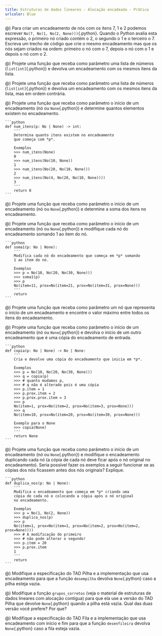 ```yaml
---
title: Estruturas de dados lineares - Alocação encadeada - Prática
urlcolor: Blue
---
```


<!-- Encadeamento -->

@) Para criar um encadeamento de nós com os itens 7, 1 e 2 podemos escrever `No(7, No(1, No(2, None)))`{.python}. Quando o Python avalia esta expressão, o primeiro nó criado contém o 2, o segundo o 1 e o terceiro o 7. Escreva um trecho de código que crie o mesmo encadeamento mas que os nós sejam criados na ordem: primeiro o nó com o 7, depois o nó com o 1 e depois o nó com o 2.

@) Projete uma função que receba como parâmetro uma lista de números (`list[int]`{.python}) e devolva um encadeamento com os mesmos itens da lista.

@) Projete uma função que receba como parâmetro uma lista de números (`list[int]`{.python}) e devolva um encadeamento com os mesmos itens da lista, mas em ordem contrária.

@) Projete uma função que receba como parâmetro o início de um encadeamento (nó ou `None`{.python}) e determine quantos elementos existem no encadeamento.

    ```python
    def num_itens(p: No | None) -> int:
        '''
        Determina quanto itens existem no encadeamento
        que começa com *p*.

        Exemplos
        >>> num_itens(None)
        0
        >>> num_itens(No(10, None))
        1
        >>> num_itens(No(20, No(10, None)))
        2
        >>> num_itens(No(4, No(20, No(10, None))))
        3
        '''
        return 0
    ```

@) Projete uma função que receba como parâmetro o início de um encadeamento (nó ou `None`{.python}) e determine a soma dos itens no encadeamento.

@) Projete uma função que receba como parâmetro o início de um encadeamento (nó ou `None`{.python}) e modifique cada nó do encadeamento somando 1 ao item do nó.

    ```python
    def soma1(p: No | None):
        '''
        Modifica cada nó do encadeamento que começa em *p* somando
        1 ao item do nó.

        Exemplos
        >>> p = No(10, No(20, No(30, None)))
        >>> soma1(p)
        >>> p
        No(item=11, prox=No(item=21, prox=No(item=31, prox=None)))
        '''
        return
    ```

@) Projete uma função que receba como parâmetro um nó que representa o início de um encadeamento e encontre o valor máximo entre todos os itens do encadeamento.

@) Projete uma função que receba como parâmetro o início de um encadeamento (nó ou `None`{.python}) e devolva o início de um outro encadeamento que é uma cópia do encadeamento de entrada.

    ```python
    def copia(p: No | None) -> No | None:
        '''
        Cria e devolve uma cópia do encadeamento que inicia em *p*.

        Exemplos
        >>> p = No(10, No(20, No(30, None)))
        >>> q = copia(p)
        >>> # quanto mudamos p,
        >>> # q não é alterado pois é uma cópia
        >>> p.item = 1
        >>> p.prox.item = 2
        >>> p.prox.prox.item = 3
        >>> p
        No(item=1, prox=No(item=2, prox=No(item=3, prox=None)))
        >>> q
        No(item=10, prox=No(item=20, prox=No(item=30, prox=None)))

        Exemplo para o None
        >>> copia(None)
        '''
        return None
    ```

@) Projete uma função que receba como parâmetro o início de um encadeamento (nó ou `None`{.python}) e modifique o encadeamento duplicando cada nó (a cópia de cada nó deve ficar após o nó original no encadeamento). Seria possível fazer os exemplos a seguir funcionar se as cópias dos nós ficassem antes dos nós originais? Explique.

    ```python
    def duplica_nos(p: No | None):
        '''
        Modifica o encadeamento que começa em *p* criando uma
        cópia de cada nó e colocando a cópia após o nó original
        no encadeamento.

        Exemplos
        >>> p = No(1, No(2, None))
        >>> duplica_nos(p)
        >>> p
        No(item=1, prox=No(item=1, prox=No(item=2, prox=No(item=2, prox=None))))
        >>> # A modificação do primeiro
        >>> # não pode alterar o segundo!
        >>> p.item = 20
        >>> p.prox.item
        1
        '''
        return
    ```


<!-- Pilha -->

@) Modifique a especificação do TAD Pilha e a implementação que usa encadeamento para que a função `desempilha` devolva `None`{.python} caso a pilha esteja vazia.

@) Modifique a função `grupos_corretos` (veja o material de estruturas de dados lineares com alocação contígua) para que ela use a versão do TAD Pilha que devolve `None`{.python} quando a pilha está vazia. Qual das duas versão você prefere? Por que?


<!-- Fila -->

@) Modifique a especificação do TAD Fila e a implementação que usa encadeamento com início e fim para que a função `desenfileira` devolva `None`{.python} caso a fila esteja vazia.
